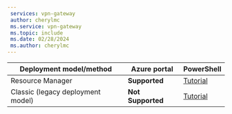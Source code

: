 ```yaml
---
 services: vpn-gateway
 author: cherylmc
 ms.service: vpn-gateway
 ms.topic: include
 ms.date: 02/28/2024
 ms.author: cherylmc
---
```

| **Deployment model/method** | **Azure portal** | **PowerShell** | 
| --- | --- | --- |
| Resource Manager | **Supported** | [Tutorial](../articles/expressroute/expressroute-howto-coexist-resource-manager.md)|
| Classic (legacy deployment model)| **Not Supported** | [Tutorial](../articles/expressroute/expressroute-howto-coexist-classic.md) |
